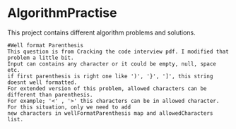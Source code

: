 # AlgorithmPractise

This project contains different algorithm problems and solutions.

    #Well format Parenthesis
    This question is from Cracking the code interview pdf. I modified that problem a little bit.
    Input can contains any character or it could be empty, null, space etc.
    if first parenthesis is right one like ')', '}', ']', this string doesnt well formatted.
    For extended version of this problem, allowed characters can be different than parenthesis.
    For example; '<' , '>' this characters can be in allowed character. For this situation, only we need to add
    new characters in wellFormatParenthesis map and allowedCharacters list.

